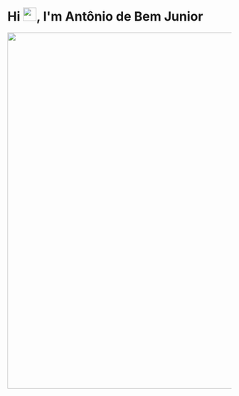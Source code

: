 <h1 align="left">Hi <img src="https://raw.githubusercontent.com/kaueMarques/kaueMarques/master/hi.gif" height="30px">, I'm Antônio de Bem Junior</h1>
<img align="right" height="800em" src="https://raw.githubusercontent.com/gist/antoniobemjunior/52eea951dc484786f50062010ccc7611/raw/aa6b9013302cc24f66a16113f21c66edcf16307f/antoniobemjunior.svg"/>
